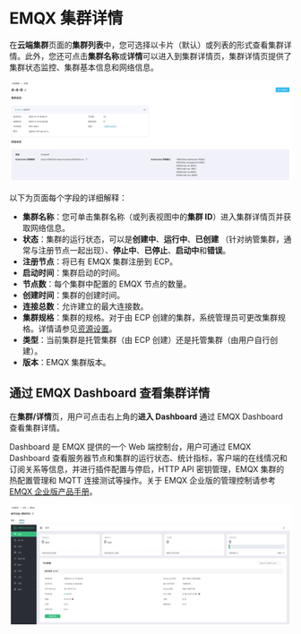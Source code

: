 # EMQX 集群详情

在**云端集群**页面的**集群列表**中，您可选择以卡片（默认）或列表的形式查看集群详情。此外，您还可点击**集群名称**或**详情**可以进入到集群详情页，集群详情页提供了集群状态监控、集群基本信息和网络信息。

![detail](./_assets/cluster-detail.png)

以下为页面每个字段的详细解释：

- **集群名称**：您可单击集群名称（或列表视图中的**集群 ID**）进入集群详情页并获取网络信息。
- **状态**：集群的运行状态，可以是**创建中**、**运行中**、**已创建** （针对纳管集群，通常与注册节点一起出现）、**停止中**、**已停止**、**启动中**和**错误**。
- **注册节点**：将已有 EMQX 集群注册到 ECP。
- **启动时间**：集群启动的时间。
- **节点数**：每个集群中配置的 EMQX 节点的数量。
- **创建时间**：集群的创建时间。
- **连接总数**：允许建立的最大连接数。
- **集群规格**：集群的规格。对于由 ECP 创建的集群，系统管理员可更改集群规格。详情请参见[资源设置](../system_admin/resource_config.md#集群资源配额)。
- **类型**：当前集群是托管集群（由 ECP 创建）还是托管集群（由用户自行创建）。
- **版本**：EMQX 集群版本。



## 通过 EMQX Dashboard 查看集群详情

在**集群/详情**页，用户可点击右上角的**进入 Dashboard** 通过 EMQX Dashboard 查看集群详情。

Dashboard 是 EMQX 提供的一个 Web 端控制台，用户可通过 EMQX Dashboard 查看服务器节点和集群的运行状态、统计指标，客户端的在线情况和订阅关系等信息，并进行插件配置与停启，HTTP API 密钥管理，EMQX 集群的热配置管理和 MQTT 连接测试等操作。关于 EMQX 企业版的管理控制请参考 [EMQX 企业版产品手册](https://docs.emqx.com/zh/enterprise/v4.4/)。

![console](./_assets/cluster-console.png)
